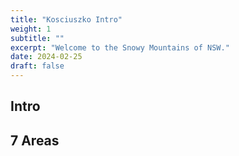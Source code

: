 ```yaml
---
title: "Kosciuszko Intro"
weight: 1
subtitle: ""
excerpt: "Welcome to the Snowy Mountains of NSW."
date: 2024-02-25
draft: false
---
```


## Intro

## 7 Areas
